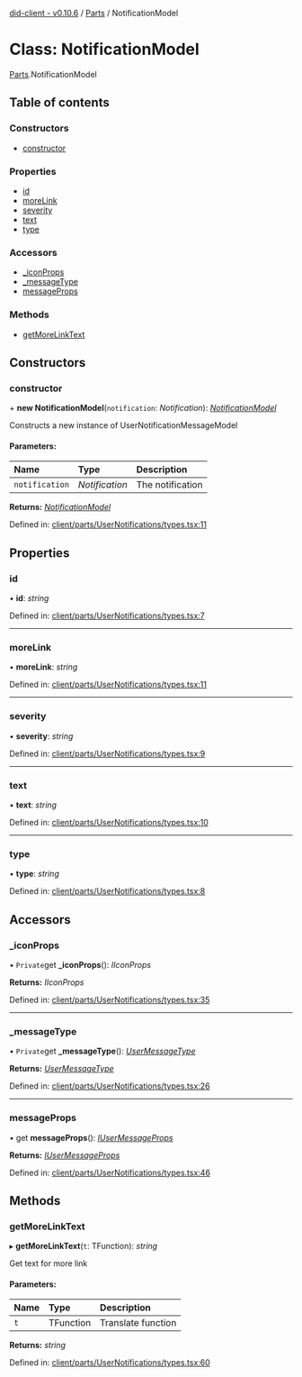 [did-client - v0.10.6](../README.md) / [Parts](../modules/parts.md) / NotificationModel

# Class: NotificationModel

[Parts](../modules/parts.md).NotificationModel

## Table of contents

### Constructors

- [constructor](parts.notificationmodel.md#constructor)

### Properties

- [id](parts.notificationmodel.md#id)
- [moreLink](parts.notificationmodel.md#morelink)
- [severity](parts.notificationmodel.md#severity)
- [text](parts.notificationmodel.md#text)
- [type](parts.notificationmodel.md#type)

### Accessors

- [\_iconProps](parts.notificationmodel.md#_iconprops)
- [\_messageType](parts.notificationmodel.md#_messagetype)
- [messageProps](parts.notificationmodel.md#messageprops)

### Methods

- [getMoreLinkText](parts.notificationmodel.md#getmorelinktext)

## Constructors

### constructor

\+ **new NotificationModel**(`notification`: *Notification*): [*NotificationModel*](parts.notificationmodel.md)

Constructs a new instance of UserNotificationMessageModel

#### Parameters:

Name | Type | Description |
:------ | :------ | :------ |
`notification` | *Notification* | The notification    |

**Returns:** [*NotificationModel*](parts.notificationmodel.md)

Defined in: [client/parts/UserNotifications/types.tsx:11](https://github.com/Puzzlepart/did/blob/dev/client/parts/UserNotifications/types.tsx#L11)

## Properties

### id

• **id**: *string*

Defined in: [client/parts/UserNotifications/types.tsx:7](https://github.com/Puzzlepart/did/blob/dev/client/parts/UserNotifications/types.tsx#L7)

___

### moreLink

• **moreLink**: *string*

Defined in: [client/parts/UserNotifications/types.tsx:11](https://github.com/Puzzlepart/did/blob/dev/client/parts/UserNotifications/types.tsx#L11)

___

### severity

• **severity**: *string*

Defined in: [client/parts/UserNotifications/types.tsx:9](https://github.com/Puzzlepart/did/blob/dev/client/parts/UserNotifications/types.tsx#L9)

___

### text

• **text**: *string*

Defined in: [client/parts/UserNotifications/types.tsx:10](https://github.com/Puzzlepart/did/blob/dev/client/parts/UserNotifications/types.tsx#L10)

___

### type

• **type**: *string*

Defined in: [client/parts/UserNotifications/types.tsx:8](https://github.com/Puzzlepart/did/blob/dev/client/parts/UserNotifications/types.tsx#L8)

## Accessors

### \_iconProps

• `Private`get **_iconProps**(): *IIconProps*

**Returns:** *IIconProps*

Defined in: [client/parts/UserNotifications/types.tsx:35](https://github.com/Puzzlepart/did/blob/dev/client/parts/UserNotifications/types.tsx#L35)

___

### \_messageType

• `Private`get **_messageType**(): [*UserMessageType*](../modules/components.md#usermessagetype)

**Returns:** [*UserMessageType*](../modules/components.md#usermessagetype)

Defined in: [client/parts/UserNotifications/types.tsx:26](https://github.com/Puzzlepart/did/blob/dev/client/parts/UserNotifications/types.tsx#L26)

___

### messageProps

• get **messageProps**(): [*IUserMessageProps*](../interfaces/components.iusermessageprops.md)

**Returns:** [*IUserMessageProps*](../interfaces/components.iusermessageprops.md)

Defined in: [client/parts/UserNotifications/types.tsx:46](https://github.com/Puzzlepart/did/blob/dev/client/parts/UserNotifications/types.tsx#L46)

## Methods

### getMoreLinkText

▸ **getMoreLinkText**(`t`: TFunction): *string*

Get text for more link

#### Parameters:

Name | Type | Description |
:------ | :------ | :------ |
`t` | TFunction | Translate function    |

**Returns:** *string*

Defined in: [client/parts/UserNotifications/types.tsx:60](https://github.com/Puzzlepart/did/blob/dev/client/parts/UserNotifications/types.tsx#L60)
